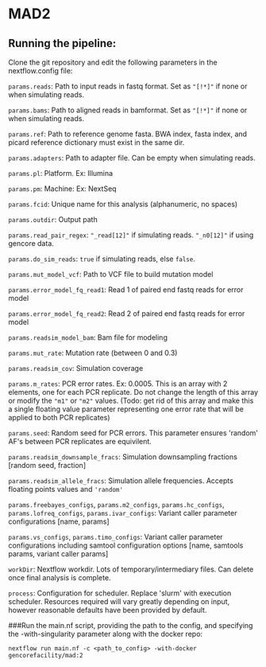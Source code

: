 # MAD2

## Running the pipeline:
Clone the git repository and edit the following parameters in the nextflow.config file:

`params.reads`: Path to input reads in fastq format. Set as `"[!*]"` if none or when simulating reads. 

`params.bams`: Path to aligned reads in bamformat. Set as `"[!*]"` if none or when simulating reads. 

`params.ref`: Path to reference genome fasta. BWA index, fasta index, and picard reference dictionary must exist in the same dir.

`params.adapters`: Path to adapter file. Can be empty when simulating reads. 

`params.pl`: Platform. Ex: Illumina

`params.pm`: Machine: Ex: NextSeq

`params.fcid`: Unique name for this analysis (alphanumeric, no spaces)

`params.outdir`: Output path

`params.read_pair_regex`: `"_read[12]"` if simulating reads. `"_n0[12]"` if using gencore data.

`params.do_sim_reads`: `true` if simulating reads, else `false`. 

`params.mut_model_vcf`: Path to VCF file to build mutation model

`params.error_model_fq_read1`: Read 1 of paired end fastq reads for error model

`params.error_model_fq_read2`: Read 2 of paired end fastq reads for error model

`params.readsim_model_bam`: Bam file for modeling

`params.mut_rate`: Mutation rate (between 0 and 0.3)

`params.readsim_cov`: Simulation coverage

`params.m_rates`: PCR error rates. Ex: 0.0005. This is an array with 2 elements, one for each PCR replicate. Do not change the length of this array or modify the `"m1"` or `"m2"` values. (Todo: get rid of this array and make this a single floating value parameter representing one error rate that will be applied to both PCR replicates)

`params.seed`: Random seed for PCR errors. This parameter ensures 'random' AF's between PCR replicates are equivilent. 

`params.readsim_downsample_fracs`: Simulation downsampling fractions [random seed, fraction]

`params.readsim_allele_fracs`: Simulation allele frequencies. Accepts floating points values and `'random'`

`params.freebayes_configs`, `params.m2_configs`, `params.hc_configs`, `params.lofreq_configs`, `params.ivar_configs`: Variant caller parameter configurations [name, params]

`params.vs_configs`, `params.timo_configs`: Variant caller parameter configurations including samtool configuration options [name, samtools params, variant caller params]

`workDir`: Nextflow workdir. Lots of temporary/intermediary files. Can delete once final analysis is complete. 

`process`: Configuration for scheduler. Replace 'slurm' with execution scheduler. Resources required will vary greatly depending on input, however reasonable defaults have been provided by default. 

###Run the main.nf script, providing the path to the config, and specifying the -with-singularity parameter along with the docker repo:

`nextflow run main.nf -c <path_to_config> -with-docker gencorefacility/mad:2`
